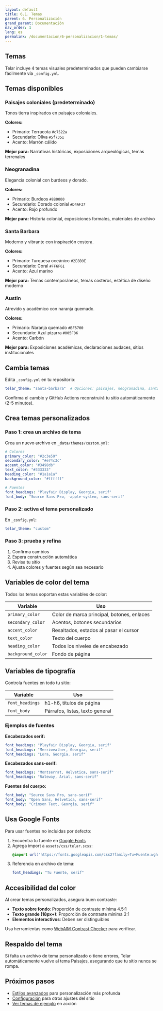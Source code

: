 ```yaml
---
layout: default
title: 6.1. Temas
parent: 6. Personalización
grand_parent: Documentación
nav_order: 1
lang: es
permalink: /documentacion/6-personalizacion/1-temas/
---
```


## Temas

Telar incluye 4 temas visuales predeterminados que pueden cambiarse fácilmente vía `_config.yml`.

## Temas disponibles

### Paisajes coloniales (predeterminado)

Tonos tierra inspirados en paisajes coloniales.

**Colores:**
- Primario: Terracota `#c7522a`
- Secundario: Oliva `#5f7351`
- Acento: Marrón cálido

**Mejor para:** Narrativas históricas, exposiciones arqueológicas, temas terrenales

### Neogranadina

Elegancia colonial con burdeos y dorado.

**Colores:**
- Primario: Burdeos `#8B0000`
- Secundario: Dorado colonial `#D4AF37`
- Acento: Rojo profundo

**Mejor para:** Historia colonial, exposiciones formales, materiales de archivo

### Santa Barbara

Moderno y vibrante con inspiración costera.

**Colores:**
- Primario: Turquesa oceánico `#2E8B9E`
- Secundario: Coral `#FF6F61`
- Acento: Azul marino

**Mejor para:** Temas contemporáneos, temas costeros, estética de diseño moderno

### Austin

Atrevido y académico con naranja quemado.

**Colores:**
- Primario: Naranja quemado `#BF5700`
- Secundario: Azul pizarra `#005F86`
- Acento: Carbón

**Mejor para:** Exposiciones académicas, declaraciones audaces, sitios institucionales

## Cambia temas

Edita `_config.yml` en tu repositorio:

```yaml
telar_theme: "santa-barbara"  # Opciones: paisajes, neogranadina, santa-barbara, austin
```

Confirma el cambio y GitHub Actions reconstruirá tu sitio automáticamente (2-5 minutos).

## Crea temas personalizados

### Paso 1: crea un archivo de tema

Crea un nuevo archivo en `_data/themes/custom.yml`:

```yaml
# Colores
primary_color: "#2c3e50"
secondary_color: "#e74c3c"
accent_color: "#3498db"
text_color: "#333333"
heading_color: "#1a1a1a"
background_color: "#ffffff"

# Fuentes
font_headings: "Playfair Display, Georgia, serif"
font_body: "Source Sans Pro, -apple-system, sans-serif"
```

### Paso 2: activa el tema personalizado

En `_config.yml`:

```yaml
telar_theme: "custom"
```

### Paso 3: prueba y refina

1. Confirma cambios
2. Espera construcción automática
3. Revisa tu sitio
4. Ajusta colores y fuentes según sea necesario

## Variables de color del tema

Todos los temas soportan estas variables de color:

| Variable | Uso |
|----------|-----|
| `primary_color` | Color de marca principal, botones, enlaces |
| `secondary_color` | Acentos, botones secundarios |
| `accent_color` | Resaltados, estados al pasar el cursor |
| `text_color` | Texto del cuerpo |
| `heading_color` | Todos los niveles de encabezado |
| `background_color` | Fondo de página |

## Variables de tipografía

Controla fuentes en todo tu sitio:

| Variable | Uso |
|----------|-----|
| `font_headings` | h1-h6, títulos de página |
| `font_body` | Párrafos, listas, texto general |

### Ejemplos de fuentes

**Encabezados serif:**
```yaml
font_headings: "Playfair Display, Georgia, serif"
font_headings: "Merriweather, Georgia, serif"
font_headings: "Lora, Georgia, serif"
```

**Encabezados sans-serif:**
```yaml
font_headings: "Montserrat, Helvetica, sans-serif"
font_headings: "Raleway, Arial, sans-serif"
```

**Fuentes del cuerpo:**
```yaml
font_body: "Source Sans Pro, sans-serif"
font_body: "Open Sans, Helvetica, sans-serif"
font_body: "Crimson Text, Georgia, serif"
```

## Usa Google Fonts

Para usar fuentes no incluidas por defecto:

1. Encuentra tu fuente en [Google Fonts](https://fonts.google.com/)
2. Agrega import a `assets/css/telar.scss`:
   ```scss
   @import url('https://fonts.googleapis.com/css2?family=Tu+Fuente:wght@400;600;700&display=swap');
   ```
3. Referencia en archivo de tema:
   ```yaml
   font_headings: "Tu Fuente, serif"
   ```

## Accesibilidad del color

Al crear temas personalizados, asegura buen contraste:

- **Texto sobre fondo**: Proporción de contraste mínima 4.5:1
- **Texto grande (18px+)**: Proporción de contraste mínima 3:1
- **Elementos interactivos**: Deben ser distinguibles

Usa herramientas como [WebAIM Contrast Checker](https://webaim.org/resources/contrastchecker/) para verificar.

## Respaldo del tema

Si falta un archivo de tema personalizado o tiene errores, Telar automáticamente vuelve al tema Paisajes, asegurando que tu sitio nunca se rompa.

## Próximos pasos

- [Estilos avanzados](/documentacion/6-personalizacion/2-estilos/) para personalización más profunda
- [Configuración](/documentacion/5-configuracion/) para otros ajustes del sitio
- [Ver temas de ejemplo](https://ampl.clair.ucsb.edu/telar) en acción
